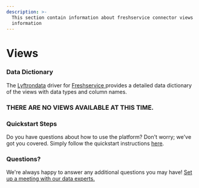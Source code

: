 ```yaml
---
description: >-
  This section contain information about freshservice connector views
  information
---
```


# Views

### Data Dictionary

The [Lyftrondata](https://www.lyftrondata.com/) driver for [Freshservice](https://www.lyftrondata.com/integration/business-analytics/freshservice/)[ ](https://www.lyftrondata.com/integration/freshservice/)provides a detailed data dictionary of the views with data types and column names.

### THERE ARE NO VIEWS AVAILABLE AT THIS TIME.

### Quickstart Steps

Do you have questions about how to use the platform? Don't worry; we've got you covered. Simply follow the quickstart instructions [here](../).

### Questions? <a href="#questions" id="questions"></a>

We're always happy to answer any additional questions you may have! [Set up a meeting with our data experts.](https://www.lyftrondata.com/book-a-meeting/)

